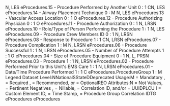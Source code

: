

N, LES
eProcedures.15 - Procedure Performed by Another Unit
0 : 1
CN, LES
eProcedures.14 - Airway Placement Technique
0 : M
N, LES
eProcedures.13 - Vascular Access Location
0 : 1
O
eProcedures.12 - Procedure Authorizing Physician
0 : 1
O
eProcedures.11 - Procedure Authorization
0 : 1
N, LRSN
eProcedures.10 - Role/Type of Person Performing the Procedure
1 : 1
N, LES
eProcedures.09 - Procedure Crew Members ID
0 : 1
N, LRSN
eProcedures.08 - Response to Procedure
1 : 1
CN, LRSN
eProcedures.07 - Procedure Complication
1 : M
N, LRSN
eProcedures.06 - Procedure Successful
1 : 1
N, LRSN
eProcedures.05 - Number of Procedure Attempts
1 : 1
O
eProcedures.04 - Size of Procedure Equipment
0 : 1
N, L, PRSN
eProcedures.03 - Procedure
1 : 1
N, LRSN
eProcedures.02 - Procedure Performed Prior to this Unit's EMS Care
1 : 1
N, LRSN
eProcedures.01 - Date/Time Procedure Performed
1 : 1
C
eProcedures.ProcedureGroup
1 : M
Legend
Dataset Level:NNationalSStateDDeprecated
Usage:M = Mandatory ,  = Required ,  = Recommended, or  = OptionalREO
Attributes:N = Not Values,  = Pertinent Negatives ,  = Nillable,  = Correlation ID, and/or  = UUIDPLCU
I = Custom Element ID,  = Time Stamp,  = Procedure Group Correlation IDTG
eProcedures
eProcedures